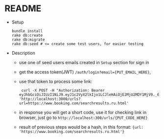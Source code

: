 # README


* Setup
  ```
  bundle install
  rake db:create
  rake db:migrate
  rake db:seed # <= create some test users, for easier testing
  ```

* Description
  - use one of seed users emails created in `Setup` section for sign in
  - get the access token(JWT) `/auth/login?email={PUT_EMAIL_HERE}`,
  - use that token to process some link: 

    ```
     curl -X POST -H "Authorization: Bearer eyJhbGciOiJIUzI1NiJ9.eyJ1c2VyX2lkIjo1LCJleHAiOjE2MjU2MDY1MjV9._6DRQLhm43S8mu1z7dchZsoELjYCA0POQVTAWDprzvA" 'http://localhost:3000/urls?url=https://www.booking.com/searchresults.ru.html'
     ```
     
   - in response you will get a short code, use it for checking link in browser, just go to `http://localhost:300/urls/{PUT_CODE_HERE}`
   - result of previous steps would be a hash, in this format: `{url: 'https://www.booking.com/searchresults.ru.html'}`
   
   
